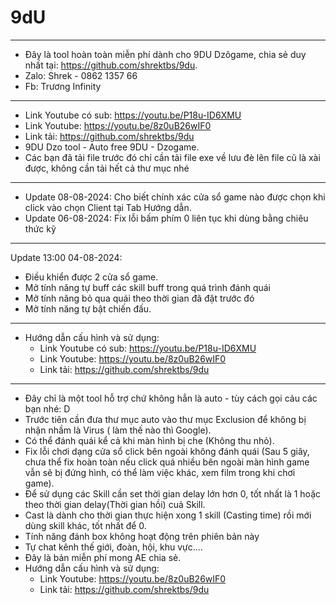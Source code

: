 # 9dU
------------------------------------------------------------------------------------------------------------
- Đây là tool hoàn toàn miễn phí dành cho 9DU Dzôgame, chia sẻ duy nhất tại: https://github.com/shrektbs/9du.
- Zalo: Shrek - 0862 1357 66                                                                           
- Fb: Trương Infinity
------------------------------------------------------------------------------------------------------------
- Link Youtube có sub: https://youtu.be/P18u-ID6XMU
- Link Youtube: https://youtu.be/8z0uB26wIF0
- Link tải: https://github.com/shrektbs/9du
- 9DU Dzo tool - Auto free 9DU - Dzogame.
- Các bạn đã tải file trước đó chỉ cần tải file exe về lưu đè lên file cũ là xài được, không cần tải hết cả thư mục nhé
----------------------------------------------------------------------------------------------------------------------------
- Update 08-08-2024: Cho biết chính xác cửa sổ game nào được chọn khi click vào chọn Client tại Tab Hướng dẫn.
- Update 06-08-2024: Fix lỗi bấm phím 0 liên tục khi dùng bằng chiêu thức kỹ
----------------------------------------------------------------------------------------------------------------------------
Update 13:00 04-08-2024:
- Điều khiển được 2 cửa sổ game.
- Mở tính năng tự buff các skill buff trong quá trình đánh quái
- Mở tính năng bỏ qua quái theo thời gian đã đặt trước đó
- Mở tính năng tự bật chiến đấu.
------------------------------------------------------------------------------------------------------------------------------
- Hướng dẫn cấu hình và sử dụng:
  -  Link Youtube có sub: https://youtu.be/P18u-ID6XMU
  +  Link Youtube: https://youtu.be/8z0uB26wIF0
  +  Link tải: https://github.com/shrektbs/9du
------------------------------------------------------------------------------------------------------------------------------
- Đây chỉ là một tool hỗ trợ chứ không hẳn là auto - tùy cách gọi cảu các bạn nhé: D
- Trước tiên cần đưa thư mục auto vào thư mục Exclusion để không bị nhận nhầm là Virus ( làm thế nào thì Google).
- Có thể đánh quái kể cả khi màn hình bị che (Không thu nhỏ).
- Fix lỗi chơi dạng cửa sổ click bên ngoài không đánh quái (Sau 5 giây, chưa thể fix hoàn toàn nếu click quá nhiều bên ngoài màn hình game vẫn sẽ bị đứng hình, có thể làm việc khác, xem film trong khi chơi game).
- Để sử dụng các Skill cần set thời gian delay lớn hơn 0, tốt nhất là 1 hoặc
theo thời gian delay(Thời gian hồi) cuả Skill.
- Cast là dành cho thời gian thực hiện xong 1 skill (Casting time) rồi mới dùng skill khác, tốt nhất để 0.
- Tính năng đánh box không hoạt động trên phiên bản này
- Tự chat kênh thế giới, đoàn, hội, khu vực....
- Đây là bản miễn phí mong AE chia sẻ.
- Hướng dẫn cấu hình và sử dụng:
  +  Link Youtube: https://youtu.be/8z0uB26wIF0
  +  Link tải: https://github.com/shrektbs/9du
